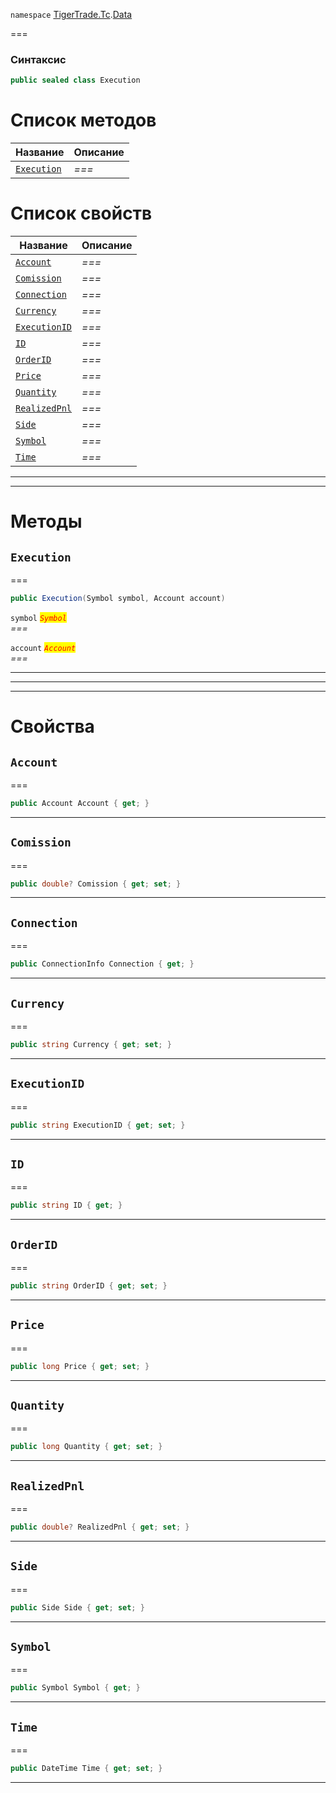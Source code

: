 
`namespace` [TigerTrade.Tc](../../TigerTrade.Tc.md).[Data](../../TigerTrade.Tc/Data.md)


===

### Синтаксис
```csharp
public sealed class Execution
```


# Список методов
| Название | Описание |
| --- | --- |
| [`Execution`](#method-execution) | *===* |

# Список свойств
| Название | Описание |
| --- | --- |
| [`Account`](#property-account) | *===* |
| [`Comission`](#property-comission) | *===* |
| [`Connection`](#property-connection) | *===* |
| [`Currency`](#property-currency) | *===* |
| [`ExecutionID`](#property-executionid) | *===* |
| [`ID`](#property-id) | *===* |
| [`OrderID`](#property-orderid) | *===* |
| [`Price`](#property-price) | *===* |
| [`Quantity`](#property-quantity) | *===* |
| [`RealizedPnl`](#property-realizedpnl) | *===* |
| [`Side`](#property-side) | *===* |
| [`Symbol`](#property-symbol) | *===* |
| [`Time`](#property-time) | *===* |





***  
***  
# Методы

## `Execution`<a href="method-execution" id="method-execution"></a>
===
```csharp
public Execution(Symbol symbol, Account account)
```

`symbol` <mark style="color:red;">*`Symbol`*</mark>  
 *===*  

`account` <mark style="color:red;">*`Account`*</mark>  
 *===*  


***  
***  
 ***  
# Свойства

## `Account`<a href="property-account" id="property-account"></a>
===
```csharp
public Account Account { get; }
```  
***

## `Comission`<a href="property-comission" id="property-comission"></a>
===
```csharp
public double? Comission { get; set; }
```  
***

## `Connection`<a href="property-connection" id="property-connection"></a>
===
```csharp
public ConnectionInfo Connection { get; }
```  
***

## `Currency`<a href="property-currency" id="property-currency"></a>
===
```csharp
public string Currency { get; set; }
```  
***

## `ExecutionID`<a href="property-executionid" id="property-executionid"></a>
===
```csharp
public string ExecutionID { get; set; }
```  
***

## `ID`<a href="property-id" id="property-id"></a>
===
```csharp
public string ID { get; }
```  
***

## `OrderID`<a href="property-orderid" id="property-orderid"></a>
===
```csharp
public string OrderID { get; set; }
```  
***

## `Price`<a href="property-price" id="property-price"></a>
===
```csharp
public long Price { get; set; }
```  
***

## `Quantity`<a href="property-quantity" id="property-quantity"></a>
===
```csharp
public long Quantity { get; set; }
```  
***

## `RealizedPnl`<a href="property-realizedpnl" id="property-realizedpnl"></a>
===
```csharp
public double? RealizedPnl { get; set; }
```  
***

## `Side`<a href="property-side" id="property-side"></a>
===
```csharp
public Side Side { get; set; }
```  
***

## `Symbol`<a href="property-symbol" id="property-symbol"></a>
===
```csharp
public Symbol Symbol { get; }
```  
***

## `Time`<a href="property-time" id="property-time"></a>
===
```csharp
public DateTime Time { get; set; }
```  
***

